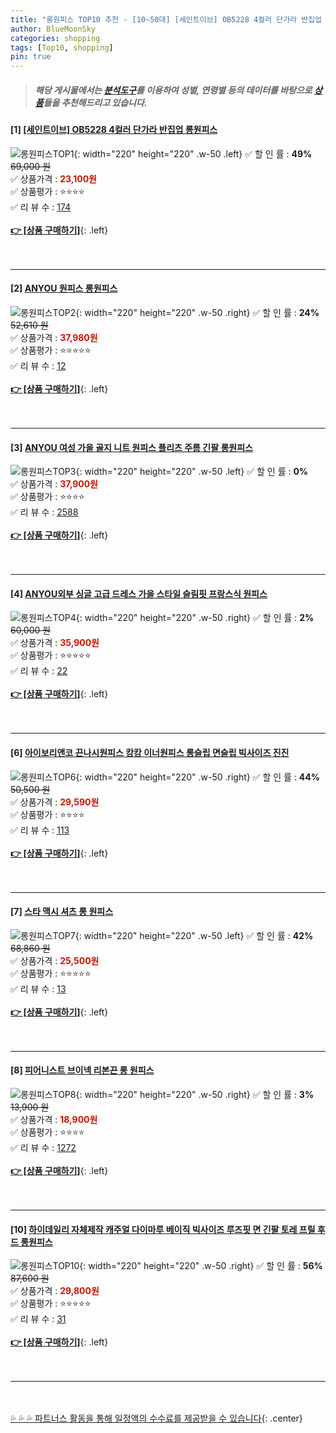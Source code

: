 ```yaml
---
title: "롱원피스 TOP10 추천 - [10~50대] [세인트이브] OB5228 4컬러 단가라 반집업 롱원피스"
author: BlueMoonSky
categories: shopping
tags: [Top10, shopping]
pin: true
---
```


> ##### 해당 게시물에서는 [**분석도구**](https://itemscout.io/)를 이용하여 **성별**, **연령별** 등의 데이터를 바탕으로 [**상품**](https://link.coupang.com/a/baae76)들을 추천해드리고 있습니다.

#### [1] [[세인트이브] OB5228 4컬러 단가라 반집업 롱원피스](https://link.coupang.com/re/AFFSDP?lptag=AF5964186&subid=bluemoonsky6999&pageKey=7235289270&traceid=V0-153&itemId=18369776708&vendorItemId=85513308672)
![롱원피스TOP1](https://thumbnail8.coupangcdn.com/thumbnails/remote/230x230ex/image/vendor_inventory/e592/894e08ee18191feef585bf999a409057c7daa4cb0dfb1043b15f405a86ba.jpg){: width="220" height="220" .w-50 .left}
✅ 할 인 률 : **49%** ~~<del class="base-price"> 69,000  </del>원~~<br>
✅ 상품가격 : <span style="color:#cb1400"> **23,100원** </span><br>
✅ 상품평가 : ⭐⭐⭐⭐<br>
✅ 리 뷰 수 : [174](https://link.coupang.com/re/AFFSDP?lptag=AF5964186&subid=bluemoonsky6999&pageKey=7235289270&traceid=V0-153&itemId=18369776708&vendorItemId=85513308672)<br>
<br>
[**👉  [상품 구매하기]**](https://link.coupang.com/re/AFFSDP?lptag=AF5964186&subid=bluemoonsky6999&pageKey=7235289270&traceid=V0-153&itemId=18369776708&vendorItemId=85513308672){: .left}
<br>
<br>
<br>

***

#### [2] [ANYOU 원피스 롱원피스](https://link.coupang.com/re/AFFSDP?lptag=AF5964186&subid=bluemoonsky6999&pageKey=7590412848&traceid=V0-153&itemId=20056457707&vendorItemId=87152540060)
![롱원피스TOP2](https://thumbnail10.coupangcdn.com/thumbnails/remote/230x230ex/image/vendor_inventory/ab64/2b2f86b6efe97d19de7d2146a2f9d808696e979c8eb862500bdd4c51de2c.jpg){: width="220" height="220" .w-50 .right}
✅ 할 인 률 : **24%** ~~<del class="base-price"> 52,610  </del>원~~<br>
✅ 상품가격 : <span style="color:#cb1400"> **37,980원** </span><br>
✅ 상품평가 : ⭐⭐⭐⭐⭐<br>
✅ 리 뷰 수 : [12](https://link.coupang.com/re/AFFSDP?lptag=AF5964186&subid=bluemoonsky6999&pageKey=7590412848&traceid=V0-153&itemId=20056457707&vendorItemId=87152540060)<br>
<br>
[**👉  [상품 구매하기]**](https://link.coupang.com/re/AFFSDP?lptag=AF5964186&subid=bluemoonsky6999&pageKey=7590412848&traceid=V0-153&itemId=20056457707&vendorItemId=87152540060){: .left}
<br>
<br>
<br>

***

#### [3] [ANYOU 여성 가을 골지 니트 원피스 플리츠 주름 긴팔 롱원피스](https://link.coupang.com/re/AFFSDP?lptag=AF5964186&subid=bluemoonsky6999&pageKey=7586485109&traceid=V0-153&itemId=20037835478&vendorItemId=87299047675)
![롱원피스TOP3](https://thumbnail6.coupangcdn.com/thumbnails/remote/230x230ex/image/vendor_inventory/15e7/f74587078d0baf26efc3c8e4c7254e0c320d4d10f2ccf2dede393bae4b0e.jpg){: width="220" height="220" .w-50 .left}
✅ 할 인 률 : **0%** <br>
✅ 상품가격 : <span style="color:#cb1400"> **37,900원** </span><br>
✅ 상품평가 : ⭐⭐⭐⭐<br>
✅ 리 뷰 수 : [2588](https://link.coupang.com/re/AFFSDP?lptag=AF5964186&subid=bluemoonsky6999&pageKey=7586485109&traceid=V0-153&itemId=20037835478&vendorItemId=87299047675)<br>
<br>
[**👉  [상품 구매하기]**](https://link.coupang.com/re/AFFSDP?lptag=AF5964186&subid=bluemoonsky6999&pageKey=7586485109&traceid=V0-153&itemId=20037835478&vendorItemId=87299047675){: .left}
<br>
<br>
<br>

***

#### [4] [ANYOU외부 싱글 고급 드레스 가을 스타일 슬림핏 프랑스식 원피스](https://link.coupang.com/re/AFFSDP?lptag=AF5964186&subid=bluemoonsky6999&pageKey=7515432928&traceid=V0-153&itemId=19700971484&vendorItemId=86805694738)
![롱원피스TOP4](https://thumbnail8.coupangcdn.com/thumbnails/remote/230x230ex/image/vendor_inventory/e024/689ff5797c980cd62740a8ac25eb9a5802c883ca1a994414017fa5f8139f.jpg){: width="220" height="220" .w-50 .right}
✅ 할 인 률 : **2%** ~~<del class="base-price"> 60,000  </del>원~~<br>
✅ 상품가격 : <span style="color:#cb1400"> **35,900원** </span><br>
✅ 상품평가 : ⭐⭐⭐⭐⭐<br>
✅ 리 뷰 수 : [22](https://link.coupang.com/re/AFFSDP?lptag=AF5964186&subid=bluemoonsky6999&pageKey=7515432928&traceid=V0-153&itemId=19700971484&vendorItemId=86805694738)<br>
<br>
[**👉  [상품 구매하기]**](https://link.coupang.com/re/AFFSDP?lptag=AF5964186&subid=bluemoonsky6999&pageKey=7515432928&traceid=V0-153&itemId=19700971484&vendorItemId=86805694738){: .left}
<br>
<br>
<br>

***

#### [6] [아이보리앤코 끈나시원피스 캉캉 이너원피스 롱슬립 면슬립 빅사이즈 진진](https://link.coupang.com/re/AFFSDP?lptag=AF5964186&subid=bluemoonsky6999&pageKey=7390855728&traceid=V0-153&itemId=19108064120&vendorItemId=86567766317)
![롱원피스TOP6](https://thumbnail10.coupangcdn.com/thumbnails/remote/230x230ex/image/vendor_inventory/6ccf/7d50cda84b76d71c7cbd0ef1d85c38cc96dbc6d2f5ef8d5fcbde3a6989e1.jpg){: width="220" height="220" .w-50 .right}
✅ 할 인 률 : **44%** ~~<del class="base-price"> 50,500  </del>원~~<br>
✅ 상품가격 : <span style="color:#cb1400"> **29,590원** </span><br>
✅ 상품평가 : ⭐⭐⭐⭐<br>
✅ 리 뷰 수 : [113](https://link.coupang.com/re/AFFSDP?lptag=AF5964186&subid=bluemoonsky6999&pageKey=7390855728&traceid=V0-153&itemId=19108064120&vendorItemId=86567766317)<br>
<br>
[**👉  [상품 구매하기]**](https://link.coupang.com/re/AFFSDP?lptag=AF5964186&subid=bluemoonsky6999&pageKey=7390855728&traceid=V0-153&itemId=19108064120&vendorItemId=86567766317){: .left}
<br>
<br>
<br>

***

#### [7] [스타 맥시 셔츠 롱 원피스](https://link.coupang.com/re/AFFSDP?lptag=AF5964186&subid=bluemoonsky6999&pageKey=6465727196&traceid=V0-153&itemId=14092373420&vendorItemId=81339555202)
![롱원피스TOP7](https://thumbnail9.coupangcdn.com/thumbnails/remote/230x230ex/image/rs_quotation_api/jdgarb51/f26840dad57445dba8da58f0d3aa041d.jpg){: width="220" height="220" .w-50 .left}
✅ 할 인 률 : **42%** ~~<del class="base-price"> 68,860  </del>원~~<br>
✅ 상품가격 : <span style="color:#cb1400"> **25,500원** </span><br>
✅ 상품평가 : ⭐⭐⭐⭐⭐<br>
✅ 리 뷰 수 : [13](https://link.coupang.com/re/AFFSDP?lptag=AF5964186&subid=bluemoonsky6999&pageKey=6465727196&traceid=V0-153&itemId=14092373420&vendorItemId=81339555202)<br>
<br>
[**👉  [상품 구매하기]**](https://link.coupang.com/re/AFFSDP?lptag=AF5964186&subid=bluemoonsky6999&pageKey=6465727196&traceid=V0-153&itemId=14092373420&vendorItemId=81339555202){: .left}
<br>
<br>
<br>

***

#### [8] [피어니스트 브이넥 리본끈 롱 원피스](https://link.coupang.com/re/AFFSDP?lptag=AF5964186&subid=bluemoonsky6999&pageKey=7505765436&traceid=V0-153&itemId=19656616300&vendorItemId=86762489079)
![롱원피스TOP8](https://thumbnail8.coupangcdn.com/thumbnails/remote/230x230ex/image/rs_quotation_api/spwn2b8k/dbb2df6bcf564f03a69363be24cbb075.jpg){: width="220" height="220" .w-50 .right}
✅ 할 인 률 : **3%** ~~<del class="base-price"> 13,900  </del>원~~<br>
✅ 상품가격 : <span style="color:#cb1400"> **18,900원** </span><br>
✅ 상품평가 : ⭐⭐⭐⭐<br>
✅ 리 뷰 수 : [1272](https://link.coupang.com/re/AFFSDP?lptag=AF5964186&subid=bluemoonsky6999&pageKey=7505765436&traceid=V0-153&itemId=19656616300&vendorItemId=86762489079)<br>
<br>
[**👉  [상품 구매하기]**](https://link.coupang.com/re/AFFSDP?lptag=AF5964186&subid=bluemoonsky6999&pageKey=7505765436&traceid=V0-153&itemId=19656616300&vendorItemId=86762489079){: .left}
<br>
<br>
<br>

***

#### [10] [하이데일리 자체제작 캐주얼 다이마루 베이직 빅사이즈 루즈핏 면 긴팔 토레 프릴 후드 롱원피스](https://link.coupang.com/re/AFFSDP?lptag=AF5964186&subid=bluemoonsky6999&pageKey=6331883753&traceid=V0-153&itemId=13243742666&vendorItemId=80501666221)
![롱원피스TOP10](https://thumbnail10.coupangcdn.com/thumbnails/remote/230x230ex/image/vendor_inventory/1348/5f75667b1ea77804748757a857a3c765298252157bb276134b39cde3b8a6.jpg){: width="220" height="220" .w-50 .right}
✅ 할 인 률 : **56%** ~~<del class="base-price"> 87,600  </del>원~~<br>
✅ 상품가격 : <span style="color:#cb1400"> **29,800원** </span><br>
✅ 상품평가 : ⭐⭐⭐⭐⭐<br>
✅ 리 뷰 수 : [31](https://link.coupang.com/re/AFFSDP?lptag=AF5964186&subid=bluemoonsky6999&pageKey=6331883753&traceid=V0-153&itemId=13243742666&vendorItemId=80501666221)<br>
<br>
[**👉  [상품 구매하기]**](https://link.coupang.com/re/AFFSDP?lptag=AF5964186&subid=bluemoonsky6999&pageKey=6331883753&traceid=V0-153&itemId=13243742666&vendorItemId=80501666221){: .left}
<br>
<br>
<br>

***
<br><br>[💦 💦 💦 파트너스 활동을 통해 일정액의 수수료를 제공받을 수 있습니다](https://link.coupang.com/a/baae76){: .center}
